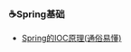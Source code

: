###  :coffee:Spring基础  ###

- [Spring的IOC原理(通俗易懂)](https://blog.csdn.net/love_everybody/article/details/79836136)
